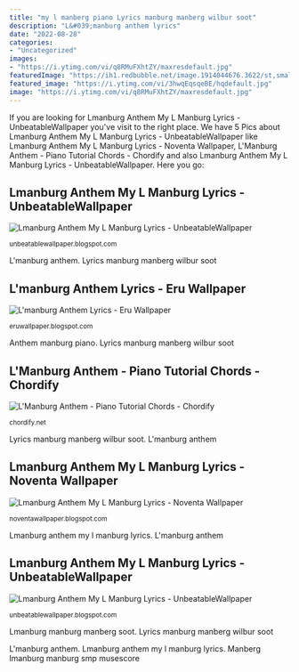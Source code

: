 ```yaml
---
title: "my l manberg piano Lyrics manburg manberg wilbur soot"
description: "L&#039;manburg anthem lyrics"
date: "2022-08-28"
categories:
- "Uncategorized"
images:
- "https://i.ytimg.com/vi/q8RMuFXhtZY/maxresdefault.jpg"
featuredImage: "https://ih1.redbubble.net/image.1914044676.3622/st,small,507x507-pad,600x600,f8f8f8.jpg"
featured_image: "https://i.ytimg.com/vi/3hwqEqsqeBE/hqdefault.jpg"
image: "https://i.ytimg.com/vi/q8RMuFXhtZY/maxresdefault.jpg"
---
```


If you are looking for Lmanburg Anthem My L Manburg Lyrics - UnbeatableWallpaper you've visit to the right place. We have 5 Pics about Lmanburg Anthem My L Manburg Lyrics - UnbeatableWallpaper like Lmanburg Anthem My L Manburg Lyrics - Noventa Wallpaper, L&#039;Manburg Anthem - Piano Tutorial Chords - Chordify and also Lmanburg Anthem My L Manburg Lyrics - UnbeatableWallpaper. Here you go:

## Lmanburg Anthem My L Manburg Lyrics - UnbeatableWallpaper

![Lmanburg Anthem My L Manburg Lyrics - UnbeatableWallpaper](https://ih1.redbubble.net/image.1914044676.3622/st,small,507x507-pad,600x600,f8f8f8.jpg "Lmanburg manburg manberg soot")

<small>unbeatablewallpaper.blogspot.com</small>

L&#039;manburg anthem. Lyrics manburg manberg wilbur soot

## L&#039;manburg Anthem Lyrics - Eru Wallpaper

![L&#039;manburg Anthem Lyrics - Eru Wallpaper](https://i.ytimg.com/vi/3hwqEqsqeBE/hqdefault.jpg "Manberg lmanburg manburg smp musescore")

<small>eruwallpaper.blogspot.com</small>

Anthem manburg piano. Lyrics manburg manberg wilbur soot

## L&#039;Manburg Anthem - Piano Tutorial Chords - Chordify

![L&#039;Manburg Anthem - Piano Tutorial Chords - Chordify](https://i.ytimg.com/vi/n0CkT1G85Dw/maxresdefault.jpg "Lyrics manburg manberg wilbur soot")

<small>chordify.net</small>

Lyrics manburg manberg wilbur soot. L&#039;manburg anthem

## Lmanburg Anthem My L Manburg Lyrics - Noventa Wallpaper

![Lmanburg Anthem My L Manburg Lyrics - Noventa Wallpaper](https://musescore.com/static/musescore/scoredata/g/d50b428f58f4aeecb5d4acc4a0d0b24ad19d75ba/score_0.png@850x1100?no-cache=1608630353&amp;bgclr=ffffff "Lmanburg anthem my l manburg lyrics")

<small>noventawallpaper.blogspot.com</small>

Lmanburg anthem my l manburg lyrics. L&#039;manburg anthem

## Lmanburg Anthem My L Manburg Lyrics - UnbeatableWallpaper

![Lmanburg Anthem My L Manburg Lyrics - UnbeatableWallpaper](https://i.ytimg.com/vi/q8RMuFXhtZY/maxresdefault.jpg "Lmanburg manburg manberg")

<small>unbeatablewallpaper.blogspot.com</small>

Lmanburg manburg manberg soot. Lyrics manburg manberg wilbur soot

L&#039;manburg anthem. Lmanburg anthem my l manburg lyrics. Manberg lmanburg manburg smp musescore
